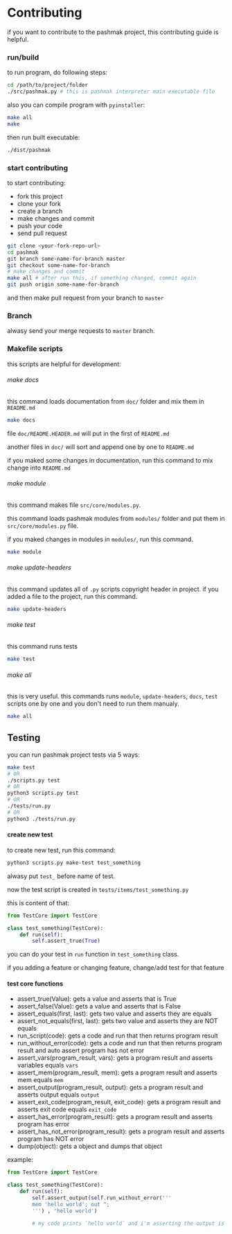 # Contributing
if you want to contribute to the pashmak project, this contributing guide is helpful.

### run/build
to run program, do following steps:

```bash
cd /path/to/project/folder
./src/pashmak.py # this is pashmak interpreter main executable file
```

also you can compile program with `pyinstaller`:

```bash
make all
make
```

then run built executable:

```bash
./dist/pashmak
```

### start contributing
to start contributing:
- fork this project
- clone your fork
- create a branch
- make changes and commit
- push your code
- send pull request

```bash
git clone <your-fork-repo-url>
cd pashmak
git branch some-name-for-branch master
git checkout some-name-for-branch
# make changes and commit
make all # after run this, if something changed, commit again
git push origin some-name-for-branch
```

and then make pull request from your branch to `master`

### Branch
alwasy send your merge requests to `master` branch.

### Makefile scripts
this scripts are helpful for development:

###### make docs
this command loads documentation from `doc/` folder and mix them in `README.md`

```bash
make docs
```

file `doc/README.HEADER.md` will put in the first of `README.md`

another files in `doc/` will sort and append one by one to `README.md`

if you maked some changes in documentation, run this command to mix change into `README.md`

###### make module
this command makes file `src/core/modules.py`.

this command loads pashmak modules from `modules/` folder and put them in `src/core/modules.py` file.

if you maked changes in modules in `modules/`, run this command.

```bash
make module
```

###### make update-headers
this command updates all of `.py` scripts copyright header in project. if you added a file to the project, run this command.

```bash
make update-headers
```

###### make test
this command runs tests

```bash
make test
```

###### make all
this is very useful. this commands runs `module`, `update-headers`, `docs`, `test` scripts one by one and you don't need to run them manualy.

```bash
make all
```

## Testing
you can run pashmak project tests via 5 ways:

```bash
make test
# OR
./scripts.py test
# OR
python3 scripts.py test
# OR
./tests/run.py
# OR
python3 ./tests/run.py
```

#### create new test
to create new test, run this command:

```bash
python3 scripts.py make-test test_something
```

alwasy put `test_` before name of test.

now the test script is created in `tests/items/test_something.py`

this is content of that:

```python
from TestCore import TestCore

class test_something(TestCore):
    def run(self):
        self.assert_true(True)
```

you can do your test in `run` function in `test_something` class.

if you adding a feature or changing feature, change/add test for that feature

#### test core functions
- assert_true(Value): gets a value and asserts that is True
- assert_false(Value): gets a value and asserts that is False
- assert_equals(first, last): gets two value and asserts they are equals
- assert_not_equals(first, last): gets two value and asserts they are NOT equals
- run_script(code): gets a code and run that then returns program result
- run_without_error(code): gets a code and run that then returns program result and auto assert program has not error
- assert_vars(program_result, vars): gets a program result and asserts variables equals `vars`
- assert_mem(program_result, mem): gets a program result and asserts mem equals `mem`
- assert_output(program_result, output): gets a program result and asserts output equals `output`
- assert_exit_code(program_result, exit_code): gets a program result and asserts exit code equals `exit_code`
- assert_has_error(program_result): gets a program result and asserts program has error
- assert_has_not_error(program_result): gets a program result and asserts program has NOT error
- dump(object): gets a object and dumps that object


example:

```python
from TestCore import TestCore

class test_something(TestCore):
    def run(self):
        self.assert_output(self.run_without_error('''
        mem 'hello world'; out ^;
        ''') , 'hello world')

        # my code prints `hello world` and i'm asserting the output is `hello world`
```
